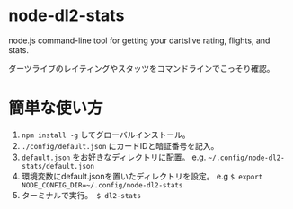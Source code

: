 # node-dl2-stats
node.js command-line tool for getting your dartslive rating, flights, and stats.

ダーツライブのレイティングやスタッツをコマンドラインでこっそり確認。

# 簡単な使い方
1. `npm install -g` してグローバルインストール。
2. `./config/default.json` にカードIDと暗証番号を記入。
2. `default.json` をお好きなディレクトリに配置。 e.g. `~/.config/node-dl2-stats/default.json`
3. 環境変数にdefault.jsonを置いたディレクトリを設定。 e.g `$ export NODE_CONFIG_DIR=~/.config/node-dl2-stats`
4. ターミナルで実行。　`$ dl2-stats`
